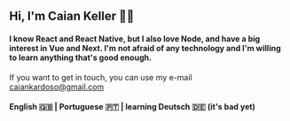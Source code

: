 ## Hi, I'm Caian Keller 🙋‍♂️
<h4>I know React and React Native, but I also love Node, and have a big interest in Vue and Next. I'm not afraid of any technology and I'm willing to learn anything that's good enough.</h4>

If you want to get in touch, you can use my e-mail 
caiankardoso@gmail.com


#### English 🇬🇧 | Portuguese 🇵🇹 | learning Deutsch 🇩🇪 (it's bad yet)
